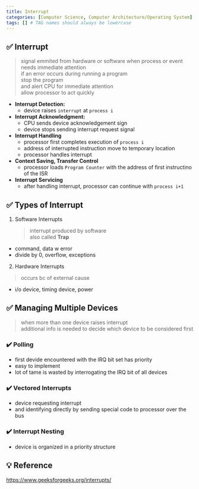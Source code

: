 ```yaml
---
title: Interrupt
categories: [Computer Science, Computer Architecture/Operating System]
tags: [] # TAG names should always be lowercase
---
```


## ✅ Interrupt

> signal emmited from hardware or software when process or event needs immediate attention<br>
> if an error occurs during running a program<br>
> stop the program<br>
> and alert CPU for immediate attention<br>
> allow processor to act quickly<br>

- **Interrupt Detection:**
  - device raises `interrupt` at `process i`
- **Interrupt Acknowledgment:**
  - CPU sends device acknowledgement sign
  - device stops sending interrupt request signal
- **Interrupt Handling**
  - processor first completes execution of `process i`
  - address of interrupted instruction move to temporary location
  - processor handles interrupt
- **Context Saving, Transfer Control**
  - processor loads `Program Counter` with the address of first instructino of the ISR
- **Interrupt Servicing**
  - after handling interrupt, processor can continue with `process i+1`

## ✅ Types of Interrupt

1. Software Interrupts
   > interrupt produced by software <br>
   > also called **Trap** <br>

- command, data w error
- divide by 0, overflow, exceptions

2. Hardware Interrupts

> occurs bc of external cause

- i/o device, timing device, power

## ✅ Managing Multiple Devices

> when more than one device raises interrupt <br>
> additional info is needed to decide which device to be considered first <br>

### ✔️ Polling

- first devide encountered with the IRQ bit set has priority
- easy to implement
- lot of tame is wasted by interrogating the IRQ bit of all devices

### ✔️ Vectored Interrupts

- device requesting interrupt
- and identifying directly by sending special code to processor over the bus

### ✔️ Interrupt Nesting

- device is organized in a priority structure

## 💡 Reference

<https://www.geeksforgeeks.org/interrupts/>
